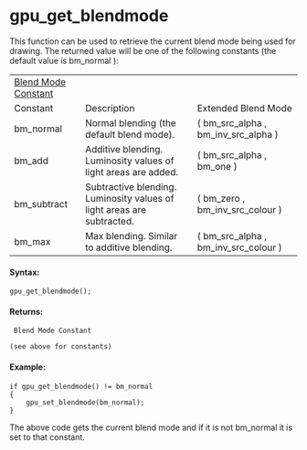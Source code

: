 # gpu_get_blendmode

This function can be used to retrieve the current blend mode being used
for drawing. The returned value will be one of the following constants
(the default value is bm_normal ):

|                                                                                                                    |                                                                        |                                          |
|--------------------------------------------------------------------------------------------------------------------|------------------------------------------------------------------------|------------------------------------------|
|  [Blend Mode Constant](../../../../../GameMaker_Language/GML_Reference/Drawing/GPU_Control/gpu_get_blendmode)  |                                                                        |                                          |
| Constant                                                                                                           | Description                                                            | Extended Blend Mode                      |
|  bm_normal                                                                                                         | Normal blending (the default blend mode).                              | ( bm_src_alpha , bm_inv_src_alpha )      |
|  bm_add                                                                                                            | Additive blending. Luminosity values of light areas are added.         | ( bm_src_alpha , bm_one )                |
|  bm_subtract                                                                                                       | Subtractive blending. Luminosity values of light areas are subtracted. | ( bm_zero , bm_inv_src_colour )          |
|  bm_max                                                                                                            | Max blending. Similar to additive blending.                            | ( bm_src_alpha , bm_inv_src_colour )     |

#### Syntax:

``` gml
gpu_get_blendmode();
```

#### Returns:

``` gml
 Blend Mode Constant

(see above for constants)
```

#### Example:

``` gml
if gpu_get_blendmode() != bm_normal
{
    gpu_set_blendmode(bm_normal);
}
```

The above code gets the current blend mode and if it is not bm_normal it
is set to that constant.
